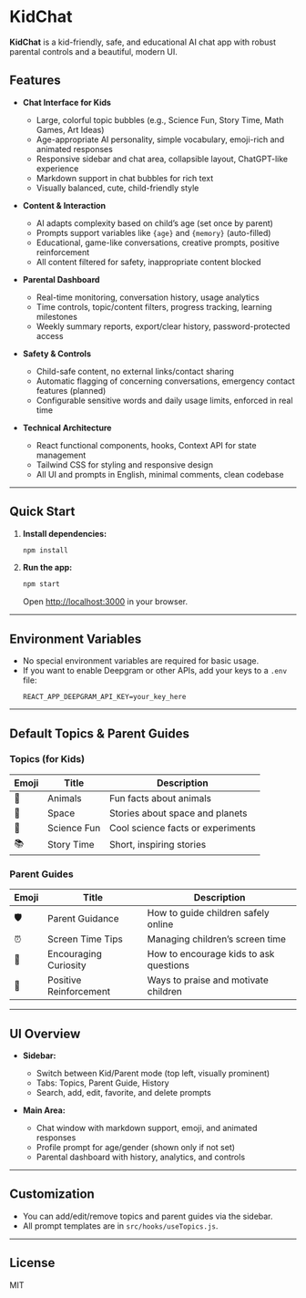 # KidChat

**KidChat** is a kid-friendly, safe, and educational AI chat app with robust parental controls and a beautiful, modern UI.

## Features

- **Chat Interface for Kids**
  - Large, colorful topic bubbles (e.g., Science Fun, Story Time, Math Games, Art Ideas)
  - Age-appropriate AI personality, simple vocabulary, emoji-rich and animated responses
  - Responsive sidebar and chat area, collapsible layout, ChatGPT-like experience
  - Markdown support in chat bubbles for rich text
  - Visually balanced, cute, child-friendly style

- **Content & Interaction**
  - AI adapts complexity based on child’s age (set once by parent)
  - Prompts support variables like `{age}` and `{memory}` (auto-filled)
  - Educational, game-like conversations, creative prompts, positive reinforcement
  - All content filtered for safety, inappropriate content blocked

- **Parental Dashboard**
  - Real-time monitoring, conversation history, usage analytics
  - Time controls, topic/content filters, progress tracking, learning milestones
  - Weekly summary reports, export/clear history, password-protected access

- **Safety & Controls**
  - Child-safe content, no external links/contact sharing
  - Automatic flagging of concerning conversations, emergency contact features (planned)
  - Configurable sensitive words and daily usage limits, enforced in real time

- **Technical Architecture**
  - React functional components, hooks, Context API for state management
  - Tailwind CSS for styling and responsive design
  - All UI and prompts in English, minimal comments, clean codebase

---

## Quick Start

1. **Install dependencies:**
   ```bash
   npm install
   ```

2. **Run the app:**
   ```bash
   npm start
   ```
   Open [http://localhost:3000](http://localhost:3000) in your browser.

---

## Environment Variables

- No special environment variables are required for basic usage.
- If you want to enable Deepgram or other APIs, add your keys to a `.env` file:
  ```
  REACT_APP_DEEPGRAM_API_KEY=your_key_here
  ```

---

## Default Topics & Parent Guides

### Topics (for Kids)
| Emoji | Title         | Description                        |
|-------|---------------|------------------------------------|
| 🐾    | Animals       | Fun facts about animals            |
| 🚀    | Space         | Stories about space and planets    |
| 🔬    | Science Fun   | Cool science facts or experiments  |
| 📚    | Story Time    | Short, inspiring stories           |

### Parent Guides
| Emoji | Title                | Description                                 |
|-------|----------------------|---------------------------------------------|
| 🛡️    | Parent Guidance      | How to guide children safely online         |
| ⏰    | Screen Time Tips     | Managing children’s screen time             |
| 💬    | Encouraging Curiosity| How to encourage kids to ask questions      |
| 🤝    | Positive Reinforcement| Ways to praise and motivate children      |

---

## UI Overview

- **Sidebar:**  
  - Switch between Kid/Parent mode (top left, visually prominent)
  - Tabs: Topics, Parent Guide, History
  - Search, add, edit, favorite, and delete prompts

- **Main Area:**  
  - Chat window with markdown support, emoji, and animated responses
  - Profile prompt for age/gender (shown only if not set)
  - Parental dashboard with history, analytics, and controls

---

## Customization

- You can add/edit/remove topics and parent guides via the sidebar.
- All prompt templates are in `src/hooks/useTopics.js`.

---

## License

MIT
